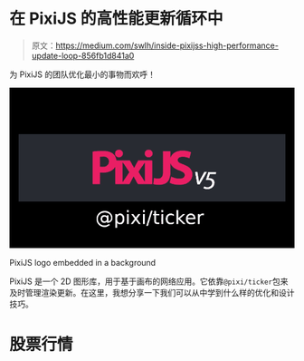 # 在 PixiJS 的高性能更新循环中

> 原文：<https://medium.com/swlh/inside-pixijss-high-performance-update-loop-856fb1d841a0>

为 PixiJS 的团队优化最小的事物而欢呼！

![](img/96d19b2bb225bed0513f5eb3c87145b8.png)

PixiJS logo embedded in a background

PixiJS 是一个 2D 图形库，用于基于画布的网络应用。它依靠`@pixi/ticker`包来及时管理渲染更新。在这里，我想分享一下我们可以从中学到什么样的优化和设计技巧。

# 股票行情